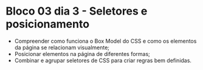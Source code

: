 # Bloco 03 dia 3 - Seletores e posicionamento #

* Compreender como funciona o Box Model do CSS e como os elementos da página se relacionam visualmente;
* Posicionar elementos na página de diferentes formas;
* Combinar e agrupar seletores de CSS para criar regras bem definidas.
